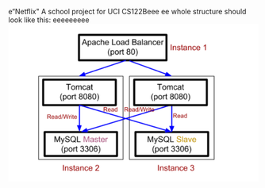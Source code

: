 e“Netflix"
A school project for UCI CS122Beee
ee
whole structure should look like this:
eeeeeeeee
![image](https://github.com/cxk123/-Netflix-CS122B/blob/master/images/struture.PNG)
